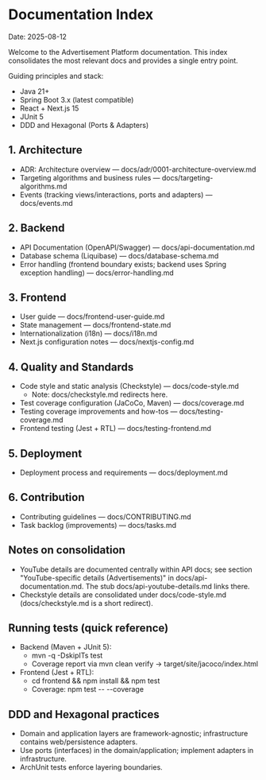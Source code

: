 # Documentation Index

Date: 2025-08-12

Welcome to the Advertisement Platform documentation. This index consolidates the most relevant docs and provides a single entry point.

Guiding principles and stack:
- Java 21+
- Spring Boot 3.x (latest compatible)
- React + Next.js 15
- JUnit 5
- DDD and Hexagonal (Ports & Adapters)

## 1. Architecture
- ADR: Architecture overview — docs/adr/0001-architecture-overview.md
- Targeting algorithms and business rules — docs/targeting-algorithms.md
- Events (tracking views/interactions, ports and adapters) — docs/events.md

## 2. Backend
- API Documentation (OpenAPI/Swagger) — docs/api-documentation.md
- Database schema (Liquibase) — docs/database-schema.md
- Error handling (frontend boundary exists; backend uses Spring exception handling) — docs/error-handling.md

## 3. Frontend
- User guide — docs/frontend-user-guide.md
- State management — docs/frontend-state.md
- Internationalization (i18n) — docs/i18n.md
- Next.js configuration notes — docs/nextjs-config.md

## 4. Quality and Standards
- Code style and static analysis (Checkstyle) — docs/code-style.md
  - Note: docs/checkstyle.md redirects here.
- Test coverage configuration (JaCoCo, Maven) — docs/coverage.md
- Testing coverage improvements and how-tos — docs/testing-coverage.md
- Frontend testing (Jest + RTL) — docs/testing-frontend.md

## 5. Deployment
- Deployment process and requirements — docs/deployment.md

## 6. Contribution
- Contributing guidelines — docs/CONTRIBUTING.md
- Task backlog (improvements) — docs/tasks.md

## Notes on consolidation
- YouTube details are documented centrally within API docs; see section "YouTube-specific details (Advertisements)" in docs/api-documentation.md. The stub docs/api-youtube-details.md links there.
- Checkstyle details are consolidated under docs/code-style.md (docs/checkstyle.md is a short redirect).

## Running tests (quick reference)
- Backend (Maven + JUnit 5):
  - mvn -q -DskipITs test
  - Coverage report via mvn clean verify → target/site/jacoco/index.html
- Frontend (Jest + RTL):
  - cd frontend && npm install && npm test
  - Coverage: npm test -- --coverage

## DDD and Hexagonal practices
- Domain and application layers are framework-agnostic; infrastructure contains web/persistence adapters.
- Use ports (interfaces) in the domain/application; implement adapters in infrastructure.
- ArchUnit tests enforce layering boundaries.
